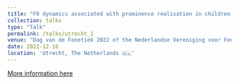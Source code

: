 ```yaml
---
title: "F0 dynamics associated with prominence realisation in children with hearing impairment"
collection: talks
type: "Talk"
permalink: /talks/utrecht_1
venue: "Dag van de Fonetiek 2022 of the Nederlandse Vereniging voor Fonetische Wetenschappen"
date: 2022-12-16
location: 'Utrecht, The Netherlands 🇳🇱'
---
```


[More information here](https://www.nvfw.org/content/dag-van-de-fonetiek-2022)

